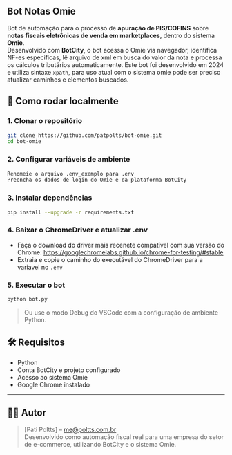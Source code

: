 ## Bot Notas Omie  
Bot de automação para o processo de **apuração de PIS/COFINS** sobre **notas fiscais eletrônicas de venda em marketplaces**, dentro do sistema **Omie**.  
Desenvolvido com **BotCity**, o bot acessa o Omie via navegador, identifica NF-es especificas, lê arquivo de xml em busca do valor da nota e processa os cálculos tributários automaticamente. Este bot foi desenvolvido em 2024 e utiliza sintaxe `xpath`, para uso atual com o sistema omie pode ser preciso atualizar caminhos e elementos buscados.

## 🚀 Como rodar localmente  

### 1. Clonar o repositório
```bash
git clone https://github.com/patpolts/bot-omie.git
cd bot-omie  
```  

### 2. Configurar variáveis de ambiente  
```bash
Renomeie o arquivo .env_exemplo para .env  
Preencha os dados de login do Omie e da plataforma BotCity  
```

### 3. Instalar dependências  
```bash
pip install --upgrade -r requirements.txt
```  

### 4. Baixar o ChromeDriver e atualizar .env  
* Faça o download do driver mais recenete compatível com sua versão do Chrome:
https://googlechromelabs.github.io/chrome-for-testing/#stable  
* Extraia e copie o caminho do executável do ChromeDriver para a variavel no `.env`  

### 5. Executar o bot  
```bash
python bot.py
```  
> Ou use o modo Debug do VSCode com a configuração de ambiente Python.

## 🛠 Requisitos  
* Python
* Conta BotCity e projeto configurado  
* Acesso ao sistema Omie  
* Google Chrome instalado  

---  

## 👨‍💻 Autor  

> [Pati Poltts] – [me@poltts.com.br](mailto:me@poltts.com.br)  
> Desenvolvido como automação fiscal real para uma empresa do setor de e-commerce, utilizando BotCity e o sistema Omie.  